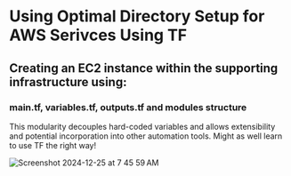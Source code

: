 # Using Optimal Directory Setup for AWS Serivces Using TF
## Creating an EC2 instance within the supporting infrastructure using:
### main.tf, variables.tf, outputs.tf and modules structure

This modularity decouples hard-coded variables and allows extensibility and potential incorporation into other automation tools.
Might as well learn to use TF the right way!

![Screenshot 2024-12-25 at 7 45 59 AM](https://github.com/user-attachments/assets/21363a08-c345-475e-b14f-758a229cf807)
